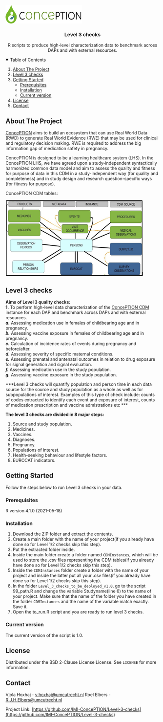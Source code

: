 
<!-- PROJECT LOGO -->
<br />
<p align="left">
  <a href="https://github.com/vjolahoxhaj/Level-3-checks">
    <img src="images/conception_logo.png" alt="Logo" width="250" height="60">
  </a>
  </p>
  
 <h3 align="center">Level 3 checks</h3>
 <p align="center"> R scripts to produce high-level characterization data to benchmark across DAPs and with external resources. </p>
 
<!-- TABLE OF CONTENTS -->
<details open="open">
  <summary>Table of Contents</summary>
  <ol>
    <li>
      <a href="#about-the-project">About The Project</a>
    </li>
    <li>
      <a href="#level-3-checks">Level 3 checks</a>
    </li>
    <li>
      <a href="#getting-started">Getting Started</a>
      <ul>
        <li><a href="#prerequisites">Prerequisites</a></li>
        <li><a href="#installation">Installation</a></li>
        <li><a href="#installation">Current version</a></li>
      </ul>
    </li>
    <li><a href="#license">License</a></li>
    <li><a href="#contact">Contact</a></li>
  </ol>
</details>

<!-- ABOUT THE PROJECT -->
## About The Project

[ConcePTION](https://www.imi-conception.eu) aims to build an ecosystem that can use Real World Data (RWD) to generate Real World Evidence (RWE) that may be used for clinical and regulatory decision making. RWE is required to address the big information gap of medication safety in pregnancy.   

ConcePTION is designed to be a learning healthcare system (LHS). In the ConcePTION LHS, we have agreed upon a study-independent syntactically harmonized common data model and aim to assess the quality and fitness for purpose of data in this CDM in a study-independent way (for quality and completeness) and in study design and research question-specific ways (for fitness for purpose).

ConcePTION CDM tables:
<p align="left">
  <a href="https://github.com/vjolahoxhaj/Level-3-checks">
    <img src="images/conception_cdm_tables.png" alt="Logo" width="450" height="250">
  </a>
  </p>

<!-- Level 3 checks -->
## Level 3 checks

**Aims of Level 3 quality checks:**      
**1.**	To perform high-level data characterization of the [ConcePTION CDM]((https://docs.google.com/spreadsheets/d/1hc-TBOfEzRBthGP78ZWIa13C0RdhU7bK/edit#gid=413205035)) instance for each DAP and benchmark across DAPs and with external resources.     
***a.***	Assessing medication use in females of childbearing age and in pregnancy.    
***b.***	Assessing vaccine exposure in females of childbearing age and in pregnancy.   
***c.*** Calculation of incidence rates of events during pregnancy and before/after.             
***d.*** Assessing severity of specific maternal conditions.         
***e.*** Assessing prenatal and antenatal outcomes in relation to drug exposure for signal generation and signal evaluation.     
***f.*** Assessing medication use in the study population.     
***g.*** Assessing vaccine exposure in the study population.

***Level 3 checks will quantify population and person time in each data source for the source and study population as a whole as well as for subpopulations of interest. Examples of this type of check include: counts of codes extracted to identify each event and exposure of interest, counts of medication prescription and vaccine admistrations etc *** 

**The level 3 checks are divided in 8 major steps:**   

1.	Source and study population.   
2.	Medicines.   
3.	Vaccines.   
4.	Diagnoses.   
5.	Pregnancy.    
6.	Populations of interest.   
7.	Health-seeking behaviour and lifestyle factors.   
8.	EUROCAT indicators.   

<!-- GETTING STARTED -->
## Getting Started

Follow the steps below to run Level 3 checks in your data.   

### Prerequisites

R version 4.1.0 (2021-05-18)   

### Installation

1. Download the ZIP folder and extract the contents.   
2. Create a main folder with the name of your project(if you already have done so for Level 1/2 checks skip this step).     
3. Put the extracted folder inside.   
4. Inside the main folder create a folder named `CDMInstances`, which will be used to store the .csv files representing the CDM tables(if you already have done so for Level 1/2 checks skip this step).      
5. Inside the `CDMInstances` folder create a folder with the name of your project and inside the latter put all your .csv files(if you already have done so for Level 1/2 checks skip this step).      
6. In the folder `Level_3_checks_to_be_deployed_v1.0`, go to the script 99_path.R and change the variable Studyname(line 6) to the name of your project. Make sure that the name of the folder you have created in the folder `CDMInstances` and the name of the variable match exactly. Save it.         
7. Open the to_run.R script and you are ready to run level 3 checks.    

### Current version

The current version of the script is 1.0.

<!-- LICENSE -->
## License

Distributed under the BSD 2-Clause License License. See `LICENSE` for more information.

<!-- CONTACT -->
## Contact

Vjola Hoxhaj - v.hoxhaj@umcutrecht.nl 
Roel Elbers - R.J.H.Elbers@umcutrecht.nl    

Project Link: [https://github.com/IMI-ConcePTION/Level-3-checks](https://github.com/IMI-ConcePTION/Level-3-checks)

